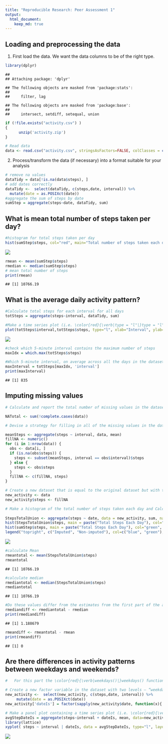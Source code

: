 ```yaml
---
title: "Reproducible Research: Peer Assessment 1"
output: 
  html_document:
    keep_md: true
---
```



## Loading and preprocessing the data

1. First load the data. We want the data columns to be of the right type. 

```r
library(dplyr)
```

```
## 
## Attaching package: 'dplyr'
```

```
## The following objects are masked from 'package:stats':
## 
##     filter, lag
```

```
## The following objects are masked from 'package:base':
## 
##     intersect, setdiff, setequal, union
```

```r
if (!file.exists("activity.csv") )
{
      unzip('activity.zip')
}

# Read data
data <- read.csv("activity.csv", stringsAsFactors=FALSE, colClasses = c("numeric", "character", "numeric")) 
```

2. Process/transform the data (if necessary) into a format suitable for your analysis


```r
# remove na values
dataTidy = data[!is.na(data$steps), ]
# add dates correctly
dataTidy <-  select(dataTidy, c(steps,date, interval)) %>%
  mutate(date = as.POSIXct(date))
#aggregate the sum of steps by date
sumStep = aggregate(steps~date, dataTidy, sum)
```


## What is mean total number of steps taken per day?


```r
#histogram for total steps taken per day
hist(sumStep$steps, col="red", main="Total number of steps taken each day", xlab="Steps Per Day")
```

![](PA1_template_files/figure-html/unnamed-chunk-3-1.png)<!-- -->

```r
rmean <- mean(sumStep$steps)
rmedian <- median(sumStep$steps)
# mean total number of steps
print(rmean)
```

```
## [1] 10766.19
```

## What is the average daily activity pattern?


```r
#Calculate total steps for each interval for all days
totSteps = aggregate(steps~interval, dataTidy, sum)

#Make a time series plot (i.e. \color{red}{\verb|type = "l"|}type = "l") of the 5-minute interval (x-axis) and the average number of steps taken, averaged across all days (y-axis)
plot(totSteps$interval,totSteps$steps, type="l", xlab="Interval", ylab="Number of Steps",main="Average Number of Steps across days")
```

![](PA1_template_files/figure-html/unnamed-chunk-4-1.png)<!-- -->

```r
#check which 5-minute interval contains the maximum number of steps
maxIdx = which.max(totSteps$steps)

#Which 5-minute interval, on average across all the days in the dataset, contains the maximum number of steps?
maxInterval = totSteps[maxIdx, 'interval']
print(maxInterval)
```

```
## [1] 835
```

## Imputing missing values


```r
# Calculate and report the total number of missing values in the dataset (i.e. the total number of rows with \color{red}{\verb|NA|}NAs)

NATotal <- sum(!complete.cases(data))

# Devise a strategy for filling in all of the missing values in the dataset. The strategy does not need to be sophisticated. For example, you could use the mean/median for that day, or the mean for that 5-minute interval, etc.

meanSteps <- aggregate(steps ~ interval, data, mean)
fillNA <- numeric()
for (i in 1:nrow(data)) {
  obs <- data[i, ]
  if (is.na(obs$steps)) {
    steps <- subset(meanSteps, interval == obs$interval)$steps
  } else {
    steps <- obs$steps
  }
  fillNA <- c(fillNA, steps)
}

# Create a new dataset that is equal to the original dataset but with the missing data filled in.
new_activity <- data
new_activity$steps <- fillNA

# Make a histogram of the total number of steps taken each day and Calculate and report the mean and median total number of steps taken per day. Do these values differ from the estimates from the first part of the assignment? What is the impact of imputing missing data on the estimates of the total daily number of steps?
  
StepsTotalUnion <- aggregate(steps ~ date, data = new_activity, sum, na.rm = TRUE)
hist(StepsTotalUnion$steps, main = paste("Total Steps Each Day"), col="blue", xlab="Number of Steps")
hist(sumStep$steps, main = paste("Total Steps Each Day"), col="green", xlab="Number of Steps", add=T)
legend("topright", c("Imputed", "Non-imputed"), col=c("blue", "green"), lwd=10)
```

![](PA1_template_files/figure-html/unnamed-chunk-5-1.png)<!-- -->

```r
#calculate Mean
rmeantotal <- mean(StepsTotalUnion$steps)
rmeantotal
```

```
## [1] 10766.19
```

```r
#calculate median
rmediantotal <- median(StepsTotalUnion$steps)
rmediantotal
```

```
## [1] 10766.19
```

```r
#Do these values differ from the estimates from the first part of the assignment?
rmediandiff <- rmediantotal - rmedian
print(rmediandiff)
```

```
## [1] 1.188679
```

```r
rmeandiff <- rmeantotal - rmean
print(rmeandiff)
```

```
## [1] 0
```

## Are there differences in activity patterns between weekdays and weekends?

```r
#   For this part the \color{red}{\verb|weekdays()|}weekdays() function may be of some help here. Use the dataset with the filled-in missing values for this part.

# Create a new factor variable in the dataset with two levels – “weekday” and “weekend” indicating whether a given date is a weekday or weekend day.
new_activity <-  select(new_activity, c(steps,date, interval)) %>%
     mutate(date = as.POSIXct(date))
new_activity['dateIs'] = factor(sapply(new_activity$date, function(x){ if (weekdays(x) == "Sunday" | weekdays(x) == "Saturday") { "weekend" } else { "weekday"} }))

# Make a panel plot containing a time series plot (i.e. \color{red}{\verb|type = "l"|}type = "l") of the 5-minute interval (x-axis) and the average number of steps taken, averaged across all weekday days or weekend days (y-axis). See the README file in the GitHub repository to see an example of what this plot should look like using simulated data.
avgStepDateIs = aggregate(steps~interval + dateIs, mean, data=new_activity)
library(lattice)
xyplot( steps ~ interval | dateIs, data = avgStepDateIs, type="l", layout=c(1,2), xlab="Interval", ylab="Number of steps")
```

![](PA1_template_files/figure-html/unnamed-chunk-6-1.png)<!-- -->
